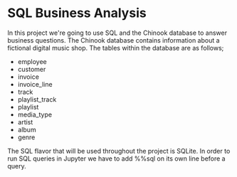 # SQL Business Analysis

In this project we're going to use SQL and the Chinook database to answer business questions. The Chinook database contains information about a fictional digital music shop. The tables within the database are as follows;

- employee
- customer
- invoice 
- invoice_line
- track
- playlist_track
- playlist
- media_type
- artist 
- album
- genre 

The SQL flavor that will be used throughout the project is SQLite. In order to run SQL queries in Jupyter we have to add %%sql on its own line before a query.
